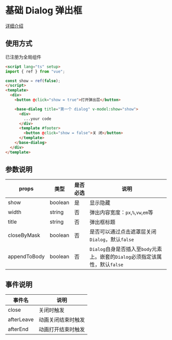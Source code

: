 # 基础 Dialog 弹出框

[详细介绍](https://juejin.cn/post/7054088327376404488)

## 使用方式

已注册为全局组件

```html
<script lang="ts" setup>
import { ref } from "vue";

const show = ref(false);
</script>
<template>
  <div>
    <button @click="show = true">打开弹出层</button>

    <base-dialog title="第一个 dialog" v-model:show="show">
      <div>
        ...your code
      </div>
      <template #footer>
        <button @click="show = false">关 闭</button>
      </template>
    </base-dialog>
  </div>
</template>
```

## 参数说明

| props        | 类型      | 是否必选 | 说明                                                    |
|--------------|---------|------|-------------------------------------------------------|
| show         | boolean | 是    | 显示隐藏                                                  |
| width        | string  | 否    | 弹出内容宽度：`px`,`%`,`vw`,`em`等                            |
| title        | string  | 否    | 弹出框标题                                                 |
| closeByMask  | boolean | 否    | 是否可以通过点击遮罩层关闭`Dialog`，默认`false`                       |
| appendToBody | boolean | 否    | `Dialog`自身是否插入至`body`元素上。嵌套的`Dialog`必须指定该属性，默认`false` |

## 事件说明

| 事件名        | 说明        |
|------------|-----------|
| close      | 关闭时触发     |
| afterLeave | 动画关闭结束时触发 |
| afterEnd   | 动画打开结束时触发 |
